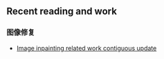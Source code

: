 ## Recent reading and work

### 图像修复

- [Image inpainting related work contiguous update](./articles/Image-inpainting-related-work-contiguous-update.md)

